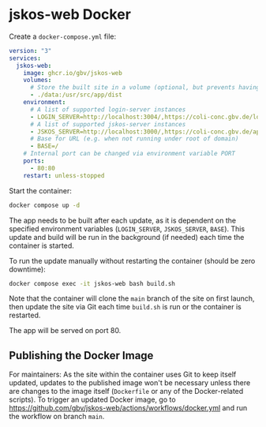 # jskos-web Docker

Create a `docker-compose.yml` file:

```yml
version: "3"
services:
  jskos-web:
    image: ghcr.io/gbv/jskos-web
    volumes:
      # Store the built site in a volume (optional, but prevents having to rebuild the site if the container is recreated)
      - ./data:/usr/src/app/dist
    environment:
      # A list of supported login-server instances
      - LOGIN_SERVER=http://localhost:3004/,https://coli-conc.gbv.de/login/
      # A list of supported jskos-server instances
      - JSKOS_SERVER=http://localhost:3000/,https://coli-conc.gbv.de/api/
      # Base for URL (e.g. when not running under root of domain)
      - BASE=/
    # Internal port can be changed via environment variable PORT
    ports:
      - 80:80
    restart: unless-stopped
```

Start the container:

```sh
docker compose up -d
```

The app needs to be built after each update, as it is dependent on the specified environment variables (`LOGIN_SERVER`, `JSKOS_SERVER`, `BASE`). This update and build will be run in the background (if needed) each time the container is started.

To run the update manually without restarting the container (should be zero downtime):

```sh
docker compose exec -it jskos-web bash build.sh
```

Note that the container will clone the `main` branch of the site on first launch, then update the site via Git each time `build.sh` is run or the container is restarted.

The app will be served on port 80.

## Publishing the Docker Image

For maintainers: As the site within the container uses Git to keep itself updated, updates to the published image won't be necessary unless there are changes to the image itself (`Dockerfile` or any of the Docker-related scripts). To trigger an updated Docker image, go to https://github.com/gbv/jskos-web/actions/workflows/docker.yml and run the workflow on branch `main`.
